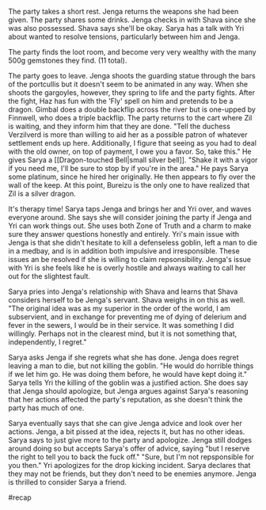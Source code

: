 The party takes a short rest.
Jenga returns the weapons she had been given.
The party shares some drinks. Jenga checks in with Shava since she was also possessed. Shava says she'll be okay. 
Sarya has a talk with Yri about wanted to resolve tensions, particularly between him and Jenga.

The party finds the loot room, and become very very wealthy with the many 500g gemstones they find. (11 total).

The party goes to leave. Jenga shoots the guarding statue through the bars of the portcullis but it doesn't seem to be animated in any way. When she shoots the gargoyles, however, they spring to life and the party fights. 
After the fight, Haz has fun with the 'Fly' spell on him and pretends to be a dragon. Gimbal does a double backflip across the river but is one-upped by Finnwell, who does a triple backflip. The party returns to the cart where Zil is waiting, and they inform him that they are done. 
"Tell the duchess Verzilverd is more than willing to aid her as a possible patron of whatever settlement ends up here. Additionally, I figure that seeing as you had to deal with the old owner, on top of payment, I owe you a favor. So, take this." He gives Sarya a [[Dragon-touched Bell|small silver bell]].
"Shake it with a vigor if you need me, I'll be sure to stop by if you're in the area."
He pays Sarya some platinum, since he hired her originally. He then appears to fly over the wall of the keep. At this point, Bureizu is the only one to have realized that Zil is a silver dragon.

It's therapy time! Sarya taps Jenga and brings her and Yri over, and waves everyone around. She says she will consider joining the party if Jenga and Yri can work things out. She uses both Zone of Truth and a charm to make sure they answer questions honestly and entirely. 
Yri's main issue with Jenga is that she didn't hesitate to kill a defenseless goblin, left a man to die in a medbay, and is in addition both impulsive and irresponsible. These issues an be resolved if she is willing to claim repsonsibility. Jenga's issue with Yri is she feels like he is overly hostile and always waiting to call her out for the slightest fault. 

Sarya pries into Jenga's relationship with Shava and learns that Shava considers herself to be Jenga's servant. Shava weighs in on this as well.
"The original idea was as my superior in the order of the world, I am subservient, and in exchange for preventing me of dying of delerium and fever in the sewers, I would be in their service. It was something I did willingly. Perhaps not in the clearest mind, but it is not something that, independently, I regret."

Sarya asks Jenga if she regrets what she has done. Jenga does regret leaving a man to die, but not killing the goblin.
"He would do horrible things if we let him go. He was doing them before, he would have kept doing it."
Sarya tells Yri the killing of the goblin was a justified action. She does say that Jenga should apologize, but Jenga argues against Sarya's reasoning that her actions affected the party's reputation, as she doesn't think the party has much of one. 

Sarya eventually says that she can give Jenga advice and look over her actions. Jenga, a bit pissed at the idea, rejects it, but has no other ideas. Sarya says to just give more to the party and apologize. Jenga still dodges around doing so but accepts Sarya's offer of advice, saying "but I reserve the right to tell you to back the fuck off."
"Sure, but I'm not repsponsible for you then."
Yri apologizes for the drop kicking incident. Sarya declares that they may not be friends, but they don't need to be enemies anymore. Jenga is thrilled to consider Sarya a friend.

#recap